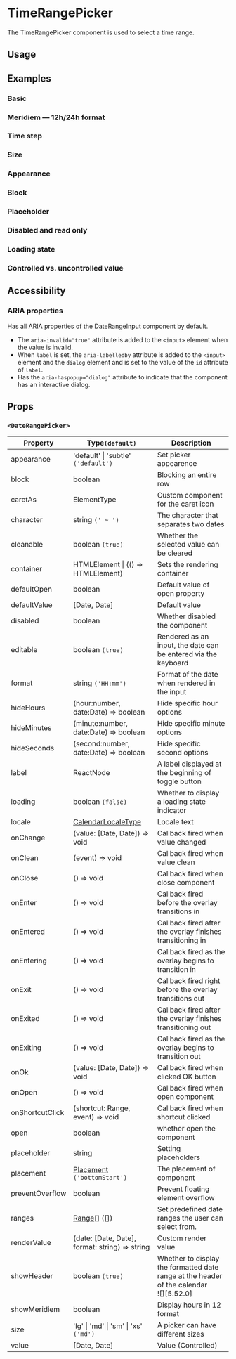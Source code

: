 # TimeRangePicker

The TimeRangePicker component is used to select a time range.

## Usage

<!--{include:<import-guide>}-->

## Examples

### Basic

<!--{include:`basic.md`}-->

### Meridiem — 12h/24h format

<!--{include:`meridiem.md`}-->

### Time step

<!--{include:`time-step.md`}-->

### Size

<!--{include:`size.md`}-->

### Appearance

<!--{include:`appearance.md`}-->

### Block

<!--{include:`block.md`}-->

### Placeholder

<!--{include:`placeholder.md`}-->

### Disabled and read only

<!--{include:`disabled.md`}-->

### Loading state

<!--{include:`loading.md`}-->

### Controlled vs. uncontrolled value

<!--{include:`controlled.md`}-->

## Accessibility

### ARIA properties

Has all ARIA properties of the DateRangeInput component by default.

- The `aria-invalid="true"` attribute is added to the `<input>` element when the value is invalid.
- When `label` is set, the `aria-labelledby` attribute is added to the `<input>` element and the `dialog` element and is set to the value of the `id` attribute of `label`.
- Has the `aria-haspopup="dialog"` attribute to indicate that the component has an interactive dialog.

## Props

### `<DateRangePicker>`

| Property        | Type`(default)`                                        | Description                                                                               |
| --------------- | ------------------------------------------------------ | ----------------------------------------------------------------------------------------- |
| appearance      | 'default' \| 'subtle' `('default')`                    | Set picker appearence                                                                     |
| block           | boolean                                                | Blocking an entire row                                                                    |
| caretAs         | ElementType                                            | Custom component for the caret icon                                                       |
| character       | string `(' ~ ')`                                       | The character that separates two dates                                                    |
| cleanable       | boolean `(true)`                                       | Whether the selected value can be cleared                                                 |
| container       | HTMLElement \| (() => HTMLElement)                     | Sets the rendering container                                                              |
| defaultOpen     | boolean                                                | Default value of open property                                                            |
| defaultValue    | [Date, Date]                                           | Default value                                                                             |
| disabled        | boolean                                                | Whether disabled the component                                                            |
| editable        | boolean `(true)`                                       | Rendered as an input, the date can be entered via the keyboard                            |
| format          | string `('HH:mm')`                                     | Format of the date when rendered in the input                                             |
| hideHours       | (hour:number, date:Date) => boolean                    | Hide specific hour options                                                                |
| hideMinutes     | (minute:number, date:Date) => boolean                  | Hide specific minute options                                                              |
| hideSeconds     | (second:number, date:Date) => boolean                  | Hide specific second options                                                              |
| label           | ReactNode                                              | A label displayed at the beginning of toggle button                                       |
| loading         | boolean `(false)`                                      | Whether to display a loading state indicator                                              |
| locale          | [CalendarLocaleType](/guide/i18n/#calendar)            | Locale text                                                                               |
| onChange        | (value: [Date, Date]) => void                          | Callback fired when value changed                                                         |
| onClean         | (event) => void                                        | Callback fired when value clean                                                           |
| onClose         | () => void                                             | Callback fired when close component                                                       |
| onEnter         | () => void                                             | Callback fired before the overlay transitions in                                          |
| onEntered       | () => void                                             | Callback fired after the overlay finishes transitioning in                                |
| onEntering      | () => void                                             | Callback fired as the overlay begins to transition in                                     |
| onExit          | () => void                                             | Callback fired right before the overlay transitions out                                   |
| onExited        | () => void                                             | Callback fired after the overlay finishes transitioning out                               |
| onExiting       | () => void                                             | Callback fired as the overlay begins to transition out                                    |
| onOk            | (value: [Date, Date]) => void                          | Callback fired when clicked OK button                                                     |
| onOpen          | () => void                                             | Callback fired when open component                                                        |
| onShortcutClick | (shortcut: Range, event) => void                       | Callback fired when shortcut clicked                                                      |
| open            | boolean                                                | whether open the component                                                                |
| placeholder     | string                                                 | Setting placeholders                                                                      |
| placement       | [Placement](#code-ts-placement-code) `('bottomStart')` | The placement of component                                                                |
| preventOverflow | boolean                                                | Prevent floating element overflow                                                         |
| ranges          | [Range[]](#code-ts-range-code) ([])                    | Set predefined date ranges the user can select from.                                      |
| renderValue     | (date: [Date, Date], format: string) => string         | Custom render value                                                                       |
| showHeader      | boolean `(true)`                                       | Whether to display the formatted date range at the header of the calendar<br/>![][5.52.0] |
| showMeridiem    | boolean                                                | Display hours in 12 format                                                                |
| size            | 'lg' \| 'md' \| 'sm' \| 'xs' `('md')`                  | A picker can have different sizes                                                         |
| value           | [Date, Date]                                           | Value (Controlled)                                                                        |

<!--{include:(_common/types/placement.md)}-->
